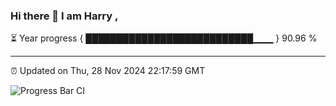 ### Hi there 👋 I am Harry , 

⏳ Year progress { ███████████████████████████▁▁▁ } 90.96 %

---

⏰ Updated on Thu, 28 Nov 2024 22:17:59 GMT

![Progress Bar CI](https://github.com/duykhang68/duykhang68/workflows/Progress%20Bar%20CI/badge.svg)

